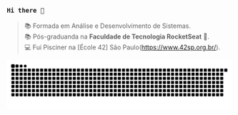### `Hi there 👋`
> :books: Formada em Análise e Desenvolvimento de Sistemas.<br>
> :books: Pós-graduanda na <strong>Faculdade de Tecnologia RocketSeat</strong> 	&#128156;.<br>
> :computer: Fui Pisciner na [École 42] São Paulo(https://www.42sp.org.br/).<br>
 
<picture>
  <source media="(prefers-color-scheme: dark)" srcset="https://raw.githubusercontent.com/NathaliaMend/NathaliaMend/output/github-contribution-grid-snake-dark.svg">
  <source media="(prefers-color-scheme: light)" srcset="https://raw.githubusercontent.com/NathaliaMend/NathaliaMend/output/github-contribution-grid-snake.svg">
  <img alt="github contribution grid snake animation" src="https://raw.githubusercontent.com/NathaliaMend/NathaliaMend/output/github-contribution-grid-snake.svg">
</picture>
